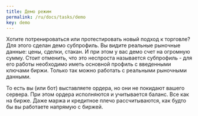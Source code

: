 ```yaml
---
title: Демо режим
permalink: /ru/docs/tasks/demo
key: demo
---
```


Хотите потренироваться или протестировать новый подход к торговле? 
Для этого сделан демо субпрофиль. 
Вы видите реальные рыночные данные: цены, сделки, стакан. 
И при этом у вас демо счет на огромную сумму. 
Стоит отменить, что это неспроста называется субпрофиль - для его работы необходимо 
иметь основной профиль с введенными ключами биржи. 
Только так можно работать с реальными рыночными данными.

То есть вы (или бот) выставляете ордера, но они не покидают вашего сервера. 
При этом ордера исполняются и учитывается баланс. 
Все как на бирже. Даже маржа и кредитное плечо рассчитываются, 
как будто бы вы работаете напрямую с биржей.